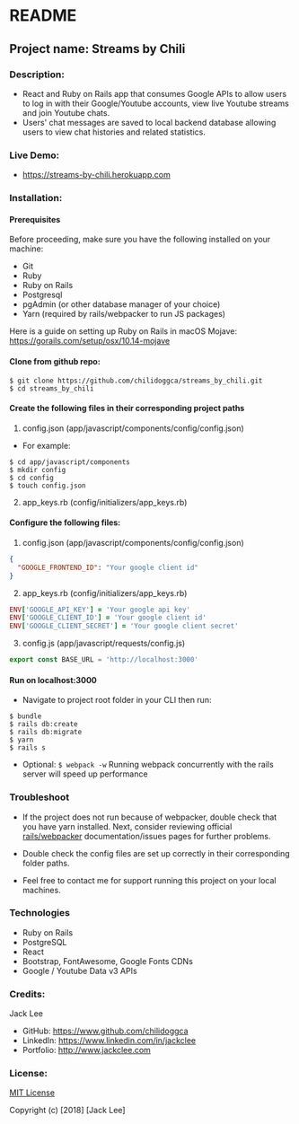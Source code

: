 # README

## Project name: Streams by Chili

### Description:
 - React and Ruby on Rails app that consumes Google APIs to allow users to log in with their Google/Youtube accounts, view live Youtube streams and join Youtube chats.
 - Users' chat messages are saved to local backend database allowing users to view chat histories and related statistics.

### Live Demo:
 - <a href="https://streams-by-chili.herokuapp.com" target="_blank">https://streams-by-chili.herokuapp.com</a>

### Installation:

#### Prerequisites
Before proceeding, make sure you have the following installed on your machine:
 - Git
 - Ruby
 - Ruby on Rails
 - Postgresql
 - pgAdmin (or other database manager of your choice)
 - Yarn (required by rails/webpacker to run JS packages)

Here is a guide on setting up Ruby on Rails in macOS Mojave: https://gorails.com/setup/osx/10.14-mojave

#### Clone from github repo:
```
$ git clone https://github.com/chilidoggca/streams_by_chili.git
$ cd streams_by_chili
```
#### Create the following files in their corresponding project paths
  1. config.json (app/javascript/components/config/config.json)

  - For example:
```
$ cd app/javascript/components
$ mkdir config
$ cd config
$ touch config.json
```

  2. app_keys.rb (config/initializers/app_keys.rb)

#### Configure the following files:

  1. config.json (app/javascript/components/config/config.json)

```json
{
  "GOOGLE_FRONTEND_ID": "Your google client id"
}
```

  2. app_keys.rb (config/initializers/app_keys.rb)

```ruby
ENV['GOOGLE_API_KEY'] = 'Your google api key'
ENV['GOOGLE_CLIENT_ID'] = 'Your google client id'
ENV['GOOGLE_CLIENT_SECRET'] = 'Your google client secret'
```

  3. config.js (app/javascript/requests/config.js)

```javascript
export const BASE_URL = 'http://localhost:3000'
```

#### Run on localhost:3000

  - Navigate to project root folder in your CLI then run:  
  ```
  $ bundle
  $ rails db:create
  $ rails db:migrate
  $ yarn
  $ rails s
  ```
  
  - Optional: `$ webpack -w` Running webpack concurrently with the rails server will speed up performance

### Troubleshoot

- If the project does not run because of webpacker, double check that you have yarn installed. Next, consider reviewing official <a href="https://github.com/rails/webpacker" target="_blank">rails/webpacker</a> documentation/issues pages for further problems.

- Double check the config files are set up correctly in their corresponding folder paths.

- Feel free to contact me for support running this project on your local machines.

### Technologies
  - Ruby on Rails
  - PostgreSQL
  - React
  - Bootstrap, FontAwesome, Google Fonts CDNs
  - Google / Youtube Data v3 APIs

### Credits:
Jack Lee
  - GitHub: https://www.github.com/chilidoggca
  - LinkedIn: https://www.linkedin.com/in/jackclee
  - Portfolio: http://www.jackclee.com

### License:
<a href="https://choosealicense.com/licenses/mit/" target="_blank">MIT License</a>

Copyright (c) [2018] [Jack Lee]

